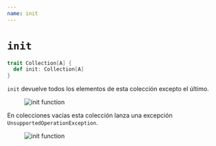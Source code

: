 ```yaml
---
name: init
---
```


# `init`

~~~ scala
trait Collection[A] {
  def init: Collection[A]
}
~~~

`init` devuelve todos los elementos de esta colección excepto el último.

<figure class="diagram">
  <img src="../images/init.svg" alt="init function">
  <!-- <figcaption class="diagram-desc"></figcaption> -->
</figure>

En colecciones vacías esta colección lanza una excepción `UnsupportedOperationException`.

<figure class="diagram">
  <img src="../images/init.2.svg" alt="init function">
  <!-- <figcaption class="diagram-desc"></figcaption> -->
</figure>
